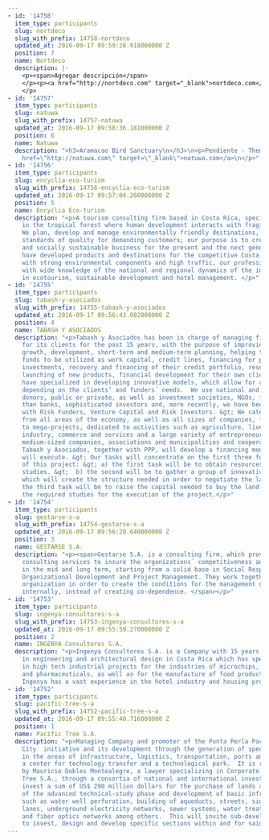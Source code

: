 ```yaml
---
- id: '14758'
  item_type: participants
  slug: nortdeco
  slug_with_prefix: 14758-nortdeco
  updated_at: 2016-09-17 09:59:28.918000000 Z
  position: 7
  name: Nortdeco
  description: |-
    <p><span>Agregar descripción</span>
    </p><p><a href="http://nortdeco.com" target="_blank">nortdeco.com</a>
    </p>
- id: '14757'
  item_type: participants
  slug: natuwa
  slug_with_prefix: 14757-natuwa
  updated_at: 2016-09-17 09:58:36.181000000 Z
  position: 6
  name: Natuwa
  description: "<h3>Aramacao Bird Sanctuary\n</h3>\n<p>Pendiente - Theme Park\n</p>\n<p>\n\t<a
    href=\"http://natuwa.com\" target=\"_blank\">natuwa.com</a>\n</p>"
- id: '14756'
  item_type: participants
  slug: encyclia-eco-turism
  slug_with_prefix: 14756-encyclia-eco-turism
  updated_at: 2016-09-17 09:57:04.260000000 Z
  position: 5
  name: Encyclia Eco-turism
  description: "<p>A tourism consulting firm based in Costa Rica, specialized in projects
    in the tropical forest where human development interacts with fragile ecosystems.
    We plan, develop and manage environmentally friendly destinations, meeting international
    standards of quality for demanding customers; our purpose is to create economically
    and socially sustainable business for the present and the next generations. We
    have developed products and destinations for the competitive Costa Rican market,
    with strong environmental components and high traffic, our professionals are leaders
    with wide knowledge of the national and regional dynamics of the industry, formed
    in ecotourism, sustainable development and hotel management. </p>"
- id: '14755'
  item_type: participants
  slug: tabash-y-asociados
  slug_with_prefix: 14755-tabash-y-asociados
  updated_at: 2016-09-17 09:56:43.082000000 Z
  position: 4
  name: TABASH Y ASOCIADOS
  description: "<p>Tabash y Asociados has been in charge of managing financial solutions
    for its clients for the past 15 years, with the purpose of improving its clients’
    growth, development, short-term and medium-term planning, helping them in negotiating
    funds to be utilized as work capital, credit lines, financing for projects and
    investments, recovery and financing of their credit portfolio, research and development,
    launching of new products, financial development for their own clients, etc.  We
    have specialized in developing innovative models, which allow for adjustments
    depending on the clients’ and funders´ needs.  We use national and international
    donors, public or private, as well as investment societies, NGOs, funders other
    than banks, sophisticated investors and, more recently, we have been involved
    with Risk Funders, Venture Capital and Risk Investors. &gt; We cater to clients
    from all areas of the economy, as well as all sizes of companies, from micro-businesses,
    to mega-projects, dedicated to activities such as agriculture, livestock, agro-industry,
    industry, commerce and services and a large variety of entrepreneurs, small and
    medium-sized companies, associations and municipalities and cooperatives. &gt;
    Tabash y Asociados, together with PPP, will develop a financing model, which we
    will execute. &gt; Our tasks will concentrate on the first three fundamental parts
    of this project: &gt; a) the first task will be to obtain resources for the preliminary
    studies. &gt;  b) the second will be to gather a group of innovative funders,
    which will create the structure needed in order to negotiate the land. &gt; c)
    the third task will be to raise the capital needed to buy the land and carry out
    the required studies for the execution of the project.</p>"
- id: '14754'
  item_type: participants
  slug: gestarse-s-a
  slug_with_prefix: 14754-gestarse-s-a
  updated_at: 2016-09-17 09:56:20.640000000 Z
  position: 3
  name: GESTARSE S.A.
  description: "<p><span>Gestarse S.A. is a consulting firm, which provides integrated
    consulting services to insure the organizations´ competitiveness and sustainability
    in the mid and long term, starting from a solid base in Social Responsibility,
    Organizational Development and Project Management. They work together with the
    organization in order to create the conditions for the management of their process
    internally, instead of creating co-dependence. </span></p>"
- id: '14753'
  item_type: participants
  slug: ingenya-consultores-s-a
  slug_with_prefix: 14753-ingenya-consultores-s-a
  updated_at: 2016-09-17 09:55:59.270000000 Z
  position: 2
  name: INGENYA Consultores S.A.
  description: "<p>Ingenya Consultores S.A. is a Company with 15 years of experience
    in engineering and architectural design in Costa Rica which has specialized mainly
    in high tech industrial projects for the industries of microchips, medical products
    and pharmaceuticals, as well as for the manufacture of food products.  Furthermore,
    Ingenya has a vast experience in the hotel industry and housing projects. </p>"
- id: '14752'
  item_type: participants
  slug: pacific-tree-s-a
  slug_with_prefix: 14752-pacific-tree-s-a
  updated_at: 2016-09-17 09:55:40.716000000 Z
  position: 1
  name: Pacific Tree S.A.
  description: "<p>Managing Company and promoter of the Punta Perla Pacífico Smart
    City  initiative and its development through the generation of specialized poles
    in the areas of infrastructure, logistics, transportation, ports and Cargo airport,
    a center for technology transfer and a technological park.  It is represented
    by Mauricio Dobles Montealegre, a lawyer specializing in Corporate Law.  Pacific
    Tree S.A., through a consortia of national and international investors, aims to
    invest a sum of US$ 290 million dollars for the purchase of lands and financing
    of the advanced technical-study phase and development of basic infrastructure
    such as water well perforation, building of aqueducts, streets, sidewalks, bike
    lanes, underground electricity networks, sewer systems, water treatment plants
    and fiber optics networks among others.  This will invite sub-development companies
    to invest, design and develop specific sections within and for said poles. </p>"
---
```


